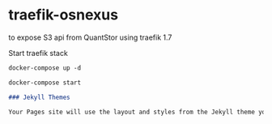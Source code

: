 # traefik-osnexus

to expose S3 api from QuantStor using traefik 1.7

Start traefik stack

```markdown
docker-compose up -d

docker-compose start

### Jekyll Themes

Your Pages site will use the layout and styles from the Jekyll theme you have selected in your [repository settings]


